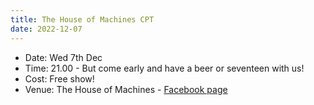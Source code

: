 ```yaml
---
title: The House of Machines CPT
date: 2022-12-07
---
```


- Date: Wed 7th Dec
- Time: 21.00 - But come early and have a beer or seventeen with us!
- Cost: Free show!
- Venue: The House of Machines - [Facebook page](https://www.facebook.com/thehouseofmachines/)
